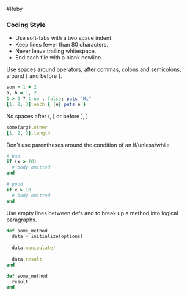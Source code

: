 #Ruby


### Coding Style

- Use soft-tabs with a two space indent.
- Keep lines fewer than 80 characters.
- Never leave trailing whitespace.
- End each file with a blank newline.

Use spaces around operators, after commas, colons and semicolons, around { and before }.
```ruby
sum = 1 + 2
a, b = 1, 2
1 > 2 ? true : false; puts "Hi"
[1, 2, 3].each { |e| puts e }
```

No spaces after (, [ or before ], ).
```ruby
some(arg).other
[1, 2, 3].length
```

Don't use parentheses around the condition of an if/unless/while.
```ruby
# bad
if (x > 10)
  # body omitted
end

# good
if x > 10
  # body omitted
end
```

Use empty lines between defs and to break up a method into logical paragraphs.
```ruby
def some_method
  data = initialize(options)
  
  data.manipulate!
  
  data.result
end

def some_method
  result
end
```
